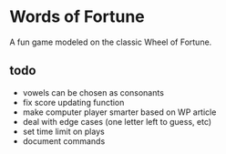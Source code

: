 # Words of Fortune

A fun game modeled on the classic Wheel of Fortune.

## todo

- vowels can be chosen as consonants
- fix score updating function
- make computer player smarter based on WP article
- deal with edge cases (one letter left to guess, etc)
- set time limit on plays
- document commands

